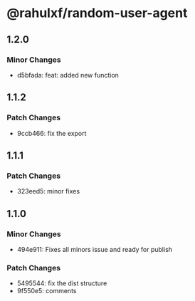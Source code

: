 # @rahulxf/random-user-agent

## 1.2.0

### Minor Changes

- d5bfada: feat: added new function

## 1.1.2

### Patch Changes

- 9ccb466: fix the export

## 1.1.1

### Patch Changes

- 323eed5: minor fixes

## 1.1.0

### Minor Changes

- 494e911: Fixes all minors issue and ready for publish

### Patch Changes

- 5495544: fix the dist structure
- 9f550e5: comments
